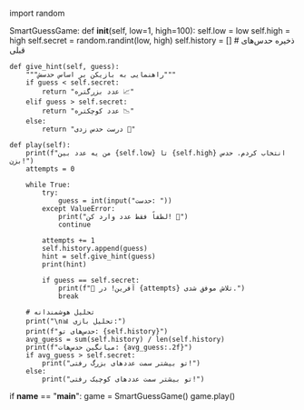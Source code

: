 import random

 SmartGuessGame:
    def __init__(self, low=1, high=100):
        self.low = low
        self.high = high
        self.secret = random.randint(low, high)
        self.history = []  # ذخیره حدس‌های قبلی

    def give_hint(self, guess):
        """راهنمایی به بازیکن بر اساس حدسش"""
        if guess < self.secret:
            return "عدد بزرگتره 📈"
        elif guess > self.secret:
            return "عدد کوچکتره 📉"
        else:
            return "درست حدس زدی 🎉"

    def play(self):
        print(f"من یه عدد بین {self.low} تا {self.high} انتخاب کردم. حدس بزن!")
        attempts = 0

        while True:
            try:
                guess = int(input("حدست: "))
            except ValueError:
                print("لطفاً فقط عدد وارد کن! 🔢")
                continue

            attempts += 1
            self.history.append(guess)
            hint = self.give_hint(guess)
            print(hint)

            if guess == self.secret:
                print(f"👏 آفرین! در {attempts} تلاش موفق شدی.")
                break

        # تحلیل هوشمندانه
        print("\n📊 تحلیل بازی:")
        print(f"حدس‌های تو: {self.history}")
        avg_guess = sum(self.history) / len(self.history)
        print(f"میانگین حدس‌هات: {avg_guess:.2f}")
        if avg_guess > self.secret:
            print("تو بیشتر سمت عددهای بزرگ رفتی!")
        else:
            print("تو بیشتر سمت عددهای کوچیک رفتی!")

if __name__ == "__main__":
    game = SmartGuessGame()
    game.play()
